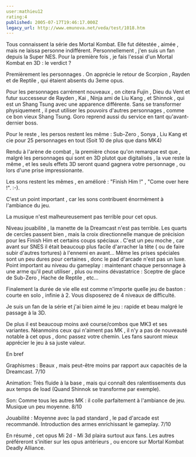 ```yaml
---
user:mathieu12
rating:4
published: 2005-07-17T19:46:17.000Z
legacy_url: http://www.emunova.net/veda/test/1018.htm
---
```

Tous connaissent la série des Mortal Kombat. Elle fut détestée , aimée , mais ne laissa personne indifférent. Personnellement , j'en suis un fan depuis la Super NES. Pour la première fois , je fais l'essai d'un Mortal Kombat en 3D : le verdict ?  

  

Premièrement les personnages . On apprécie le retour de Scorpion , Rayden et de Reptile , qui étaient absents du 3eme opus.  

  

Pour les personnages carrément nouveaux , on citera Fujin , Dieu du Vent et futur successeur de Rayden , Kai , Ninja ami de Liu Kang , et Shinnok , qui est un Shang Tsung avec une apparence différente. Sans se transformer physiquement , il peut utiliser les pouvoirs d'autres personnages , comme ce bon vieux Shang Tsung. Goro reprend aussi du service en tant qu'avant-dernier boss.  

Pour le reste , les persos restent les même : Sub-Zero , Sonya , Liu Kang et cie pour 25 personnages en tout (Soit 10 de plus que dans MK4)  

  

Rendu à l'arène de combat , la première chose qu'on remarque est que , malgré les personnages qui sont en 3D plutot que digitalisés , la vue reste la même , et les seuls effets 3D seront quand gagnera votre personnage , ou lors d'une prise impressionante.  

  

Les sons restent les mêmes , en amélioré : "Finish Him !" , "Come over here !". :-).  

C'est un point important , car les sons contribuent énormément à l'ambiance du jeu.  

La musique n'est malheureusement pas terrible pour cet opus.  

  

Niveau jouabilité , la manette de la Dreamcast n'est pas terrible. Les quarts de cercles passent bien , mais la croix directionnelle manque de précision pour les Finish Him et certains coups spéciaux . C'est un peu moche , car avant sur SNES il était beaucoup plus facile d'arracher la tête ( ou de faire subir d'autres tortures) à l'ennemi en avant... Même les prises spéciales sont un peu dures pour certaines , donc le pad d'arcade n'est pas un luxe. Point important au niveau du gameplay : maintenant chaque personnage à une arme qu'il peut utiliser , plus ou moins dévastatrice : Sceptre de glace de Sub-Zero , Hache de Reptile , etc...  

  

Finalement la durée de vie elle est comme n'importe quelle jeu de baston : courte en solo , infinie à 2\. Vous disposerez de 4 niveaux de difficulté.  

  

Je suis un fan de la série et j'ai bien aimé le jeu : rapide et beau malgré le passage à la 3D.   

De plus il est beaucoup moins axé course/combos que MK3 et ses variantes. Néanmoins ceux qui n'aiment pas MK , il n'y a pas de nouveauté notable à cet opus , donc passez votre chemin. Les fans sauront mieux apprécier le jeu à sa juste valeur.  

  

En bref  

  

Graphismes : Beaux , mais peut-être moins par rapport aux capacités de la Dreamcast. 7/10  

  

Animation: Très fluide à la base , mais qui connaît des ralentissements dus aux temps de load (Quand Shinnok se transforme par exemple).  

  

Son: Comme tous les autres MK : il colle parfaitement à l'ambiance de jeu. Musique un peu moyenne. 8/10  

  

Jouabilité : Moyenne avec la pad standard , le pad d'arcade est recommandé. Introduction des armes enrichissant le gameplay. 7/10  

  

En résumé , cet opus Mi 2d - Mi 3d plaira surtout aux fans. Les autres préféreront s'initier sur les opus antérieurs , ou encore sur Mortal Kombat Deadly Alliance.